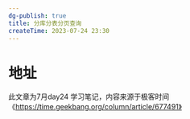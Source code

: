 ```yaml
---
dg-publish: true
title: 分库分表分页查询
createTime: 2023-07-24 23:30  
---
```




# 地址

此文章为7月day24 学习笔记，内容来源于极客时间《https://time.geekbang.org/column/article/677491》